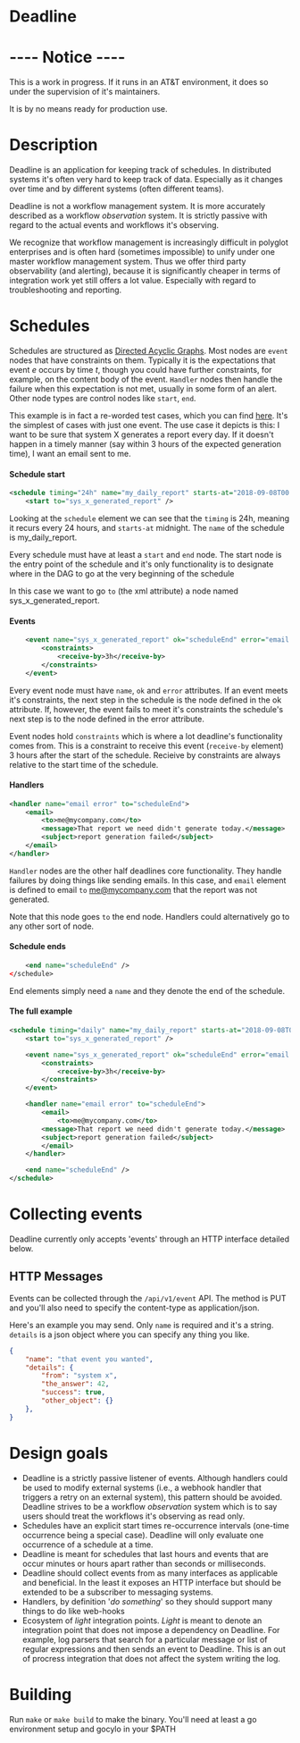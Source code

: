 # Deadline

# ---- **Notice** ----
This is a work in progress. If it runs in an AT&T environment, it does so under the supervision of it's maintainers.

It is by no means ready for production use.

# Description

Deadline is an application for keeping track of schedules. In distributed systems it's often very hard to keep track of data.  Especially as it changes over time and by different systems (often different teams).

Deadline is not a workflow management system.  It is more accurately described as a workflow *observation* system.  It is strictly passive with regard to the actual events and workflows it's observing.

We recognize that workflow management is increasingly difficult in polyglot enterprises and is often hard (sometimes impossible) to unify under one master workflow management system.  Thus we offer third party observability (and alerting), because it is significantly cheaper in terms of integration work yet still offers a lot value. Especially with regard to troubleshooting and reporting.

# Schedules

Schedules are structured as [Directed Acyclic Graphs](https://en.wikipedia.org/wiki/Directed_acyclic_graph). Most nodes are `event` nodes that have constraints on them.  Typically it is the expectations that event *e* occurs by time *t*, though you could have further constraints, for example, on the content body of the event.  `Handler` nodes then handle the failure when this expectation is not met, usually in some form of an alert.  Other node types are control nodes like `start`, `end`.

This example is in fact a re-worded test cases, which you can find [here](/dao/testdata/single_event_schedule.xml).  It's the simplest of cases with just one event.  The use case it depicts is this: I want to be sure that system X generates a report every day.  If it doesn't happen in a timely manner (say within 3 hours of the expected generation time), I want an email sent to me.

#### Schedule start
```xml
<schedule timing="24h" name="my_daily_report" starts-at="2018-09-08T00:00:00Z">
    <start to="sys_x_generated_report" />
```
Looking at the `schedule` element we can see that the `timing` is 24h, meaning it recurs every 24 hours, and `starts-at` midnight.  The `name` of the schedule is my_daily_report.

Every schedule must have at least a `start` and `end` node. The start node is the entry point of the schedule and it's only functionality is to designate where in the DAG to go at the very beginning of the schedule

In this case we want to go `to` (the xml attribute) a node named sys_x_generated_report.

#### Events
```xml
    <event name="sys_x_generated_report" ok="scheduleEnd" error="email error">
        <constraints>
            <receive-by>3h</receive-by>
        </constraints>
    </event>
```
Every event node must have `name`, `ok` and `error` attributes.  If an event meets it's constraints, the next step in the schedule is the node defined in the ok attribute.  If, however, the event fails to meet it's constraints the schedule's next step is to the node defined in the error attribute.

Event nodes hold `constraints` which is where a lot deadline's functionality comes from.  This is a constraint to receive this event (`receive-by` element) 3 hours after the start of the schedule.  Recieive by constraints are always relative to the start time of the schedule.

#### Handlers
```xml
<handler name="email error" to="scheduleEnd">
	<email>
		<to>me@mycompany.com</to>
		<message>That report we need didn't generate today.</message>
		<subject>report generation failed</subject>
	</email>
</handler>
```

`Handler` nodes are the other half deadlines core functionality.  They handle failures by doing things like sending emails.  In this case, and `email` element is defined to email `to` me@mycompany.com that the report was not generated.

Note that this node goes `to` the end node. Handlers could alternatively go to any other sort of node. 

#### Schedule ends
```xml
	<end name="scheduleEnd" />
</schedule>
```

End elements simply need a `name` and they denote the end of the schedule.

#### The full example

```xml
<schedule timing="daily" name="my_daily_report" starts-at="2018-09-08T00:00:00Z">
    <start to="sys_x_generated_report" />

    <event name="sys_x_generated_report" ok="scheduleEnd" error="email error">
        <constraints>
            <receive-by>3h</receive-by>
        </constraints>
    </event>

    <handler name="email error" to="scheduleEnd">
        <email>
            <to>me@mycompany.com</to>
	    <message>That report we need didn't generate today.</message>
	    <subject>report generation failed</subject>
        </email>
    </handler>

    <end name="scheduleEnd" />
</schedule>
```

# Collecting events

Deadline currently only accepts 'events' through an HTTP interface detailed below.

## HTTP Messages

Events can be collected through the `/api/v1/event` API. The method is PUT and you'll also need to specify the content-type as application/json.

Here's an example you may send.  Only `name` is required and it's a string.  `details` is a json object where you can specify any thing you like.
```json
{
	"name": "that event you wanted",
	"details": {
		"from": "system x",
		"the_answer": 42,
		"success": true,
		"other_object": {}
	},
}
```


# Design goals

* Deadline is a strictly passive listener of events.  Although handlers could be used to modify external systems (i.e., a webhook handler that triggers a retry on an external system), this pattern should be avoided.  Deadline strives to be a workflow *observation* system which is to say users should treat the workflows it's observing as read only.
* Schedules have an explicit start times re-occurrence intervals (one-time occurrence being a special case). Deadline will only evaluate one occurrence of a schedule at a time.
* Deadline is meant for schedules that last hours and events that are occur minutes or hours apart rather than seconds or milliseconds.
* Deadline should collect events from as many interfaces as applicable and beneficial. In the least it exposes an HTTP interface but should be extended to be a subscriber to messaging systems.
* Handlers, by definition '*do something*' so they should support many things to do like web-hooks
* Ecosystem of *light* integration points.  *Light* is meant to denote an integration point that does not impose a dependency on Deadline. For example, log parsers that search for a particular message or list of regular expressions and then sends an event to Deadline.  This is an out of procress integration that does not affect the system writing the log.

# Building
Run `make` or `make build` to make the binary. You'll need at least a go environment setup and gocylo in your $PATH
